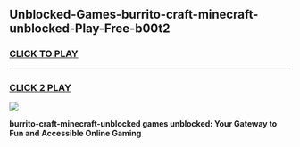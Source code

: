 
## Unblocked-Games-burrito-craft-minecraft-unblocked-Play-Free-b00t2
<h3>
<a href="https://premium76.site?title=burrito-craft-minecraft-unblocked&ref=20M">CLICK TO PLAY</a></h3>
<hr>

<h3>
<a href="https://premium76.site?title=burrito-craft-minecraft-unblocked&ref=20M">CLICK 2 PLAY</a>
  
</h3>

<a href="https://premium76.site?title=burrito-craft-minecraft-unblocked&ref=19M"><img src="https://clearcache.store/games.png"></a>


**burrito-craft-minecraft-unblocked games unblocked: Your Gateway to Fun and Accessible Online Gaming**

